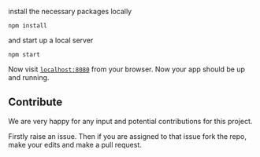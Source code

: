 install the necessary packages locally
```
npm install
```
and start up a local server
```
npm start
```
Now visit [`localhost:8080`](http://localhost:8080) from your browser. Now your app should be up and running.

## Contribute
We are very happy for any input and potential contributions for this project. 

Firstly raise an issue. Then if you are assigned to that issue fork the repo, make your edits and make a pull request.
